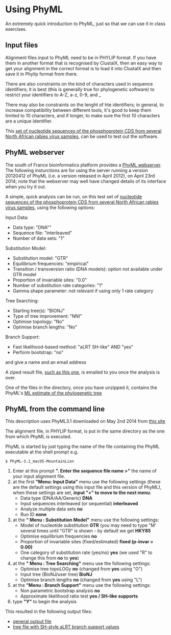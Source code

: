 # Using PhyML

An extremely quick introduction to PhyML, just so that we can use it in class exercises.

## Input files

Alignment files input to PhyML need to be in PHYLIP format. If you have them in another format that is recognised by ClustalX, then an easy way to get your alignment in the correct format is to load it into ClustalX and then save it in Phylip format from there.

There are also constraints on the kind of characters used in sequence identifiers; it is best (this is generally true for phylogenetic software) to restrict your identifiers to A-Z, a-z, 0-9, and _

There may also be constraints on the lenght of hte identifiers; in general, to increase compatibility between different tools, it's good to keep them limited to 10 characters, and if longer, to make sure the first 10 characters are a unique identifier.

This [set of nucleotide sequences of the phosphoprotein CDS from several North African rabies virus samples](./sequences/phosphoproteinCDSsLabelsEd_alphanumericUnderscoreOnly.webprank.phylip), can be used to test out the software.

## PhyML webserver

The south of France bioinformatics platform provides a [PhyML webserver](http://www.atgc-montpellier.fr/phyml/). The following insturctions are for using the server running a version 20120412 of PhyML (i.e. a version released in April 2012), on April 23rd 2014; note that the webserver may well have changed details of its interface when you try it out.

A simple, quick analysis can be run, on this test set of [nucleotide sequences of the phosphoprotein CDS from several North African rabies virus samples](./sequences/phosphoproteinCDSsLabelsEd_alphanumericUnderscoreOnly.webprank.phylip), using the following options:

Input Data:  

- Data type: "DNA""
- Sequence file: "interleaved"
- Number of data sets: "1"

Substitution Model:  

- Substitution model: "GTR"
- Equilibrium frequencies: "empirical"
- Transition / transversion ratio (DNA models): option not available under GTR model
- Proportion of invariable sites: "0.0"
- Number of substitution rate categories: "1"
- Gamma shape parameter: not relevant if using only 1 rate category

Tree Searching: 
 
- Starting tree(s): "BIONJ"
- Type of tree improvement: "NNI"
- Optimise topology: "No"
- Optimise branch lengths: "No"

Branch Support:  

- Fast likelihood-based method: "aLRT SH-like" AND "yes"
- Perform bootstrap: "no"

and give a name and an email address

A ziped result file, [such as this one](./outputFiles/phosphoproteincdsslabelsed_alphanumericunderscoreonly_webprank_phylip_phyml.zip), is emailed to you once the analysis is over.

One of the files in the directory, once you have unzipped it, contains the PhyML's [ML estimate of the phylogenetic tree](./outputFiles/phosphoproteincdsslabelsed_alphanumericunderscoreonly_webprank_phylip_phyml/phosphoproteincdsslabelsed_alphanumericunderscoreonly_webprank_phylip_phyml_tree.txt)

## PhyML from the command line

This description uses PhyML3.1 downloaded on May 2nd 2014 from [this site](http://www.atgc-montpellier.fr/phyml/download.php)

The alignment file, in PHYLIP format, is put in the same directory as the one from which PhyML is executed.

PhyML is started by just typing the name of the file containing the PhyML executable at the shell prompt e.g.

`$ PhyML-3.1_macOS-MountainLion`

1. Enter at this prompt **". Enter the sequence file name >"** the name of your input alignment file.
2. at the first **"Menu: Input Data"** menu use the following settings (these are the default settings using this input file and this version of PhyML), when these settings are set, **input "+" to move to the next menu**:
    - Data type (DNA/AA/Generic)  **DNA**
    - Input sequences interleaved (or sequential)  **interleaved**
    - Analyze multiple data sets  **no**
    - Run ID  **none**
1. at the **" Menu : Substitution Model"** menu use the following settings:
    - Model of nucleotide substitution  **GTR** (you may need to type "M' several times until "GTR" is shown - by default we get **HKY85**
    - Optimise equilibrium frequencies  **no**
    - Proportion of invariable sites (fixed/estimated)  **fixed (p-invar = 0.00)**
    - One category of substitution rate (yes/no)  **yes** (we used "R" to change this from **no** to **yes**)
1. at the **" Menu : Tree Searching"** menu use the following settings:
    - Optimise tree topoLOGy  **no** (changed from **yes** using "O")
    - Input tree (BioNJ/user tree)  **BioNJ**
    -  Optimise branch lengths  **no** (changed from **yes** using "L")
1. at the **"Menu : Branch Support"** menu use the following settings:
    - Non parametric bootstrap analysis  **no**
    - Approximate likelihood ratio test  **yes / SH-like supports**
1. type **"Y"** to begin the analysis

This resulted in the following output files:

- [general output file](./outputFiles/phosphoproteinCDSsLabelsEd_alphanumericUnderscoreOnly.webprank.phylip_phyml_stats.txt)
- [tree file with SH-style aLRT branch support values](./trees/phosphoproteinCDSsLabelsEd_alphanumericUnderscoreOnly.webprank.phylip_phyml_tree.txt)



